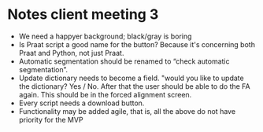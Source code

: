 # Notes client meeting 3

- We need a happyer background; black/gray is boring
- Is Praat script a good name for the button? Because it's concerning both Praat and Python, not just Praat.
- Automatic segmentation should be renamed to “check automatic segmentation”. 
- Update dictionary needs to become a field. "would you like to update the dictionary? Yes / No. After that the user should be able to do the FA again. This should be in the forced alignment screen. 
- Every script needs a download button. 
- Functionality may be added agile, that is, all the above do not have priority for the MVP 
